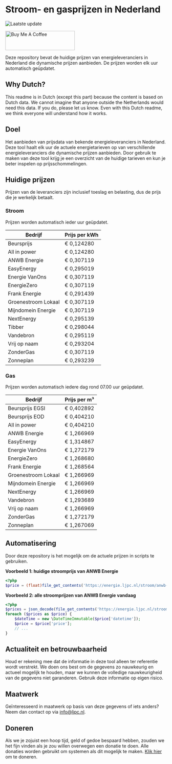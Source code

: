 # Stroom- en gasprijzen in Nederland

![Laatste update](https://img.shields.io/badge/laatste%20update-2025--03--18%2017%3A01%20CET-brightgreen)

<a href="https://www.buymeacoffee.com/Lars-" target="_blank"><img src="https://cdn.buymeacoffee.com/buttons/v2/default-orange.png" alt="Buy Me A Coffee" height="60" style="height: 60px !important;width: 217px !important;" ></a>

Deze repository bevat de huidige prijzen van energieleveranciers in Nederland die dynamische prijzen aanbieden. De prijzen worden elk uur automatisch geüpdatet.

## Why Dutch?

This readme is in Dutch (except this part) because the content is based on Dutch data. We cannot imagine that anyone outside the Netherlands would need this data. If you do, please let us know. Even with this Dutch readme, we think
everyone will understand how it works.

## Doel

Het aanbieden van prijsdata van bekende energieleveranciers in Nederland. Deze tool haalt elk uur de actuele energietarieven op van verschillende energieleveranciers die dynamische prijzen aanbieden. Door gebruik te maken van deze tool
krijg je een overzicht van de huidige tarieven en kun je beter inspelen op prijsschommelingen.

## Huidige prijzen

Prijzen van de leveranciers zijn inclusief toeslag en belasting, dus de prijs die je werkelijk betaalt.

### Stroom

Prijzen worden automatisch ieder uur geüpdatet.

 Bedrijf | Prijs per kWh 
---------|---------------
Beursprijs | € 0,124280
All in power | € 0,124280
ANWB Energie | € 0,307119
EasyEnergy | € 0,295019
Energie VanOns | € 0,307119
EnergieZero | € 0,307119
Frank Energie | € 0,291439
Groenestroom Lokaal | € 0,307119
Mijndomein Energie | € 0,307119
NextEnergy | € 0,295139
Tibber | € 0,298044
Vandebron | € 0,295119
Vrij op naam | € 0,293204
ZonderGas | € 0,307119
Zonneplan | € 0,293239


### Gas

Prijzen worden automatisch iedere dag rond 07.00 uur geüpdatet.

 Bedrijf | Prijs per m³ 
---------|--------------
Beursprijs EGSI | € 0,402892
Beursprijs EOD | € 0,404210
All in power | € 0,404210
ANWB Energie | € 1,266969
EasyEnergy | € 1,314867
Energie VanOns | € 1,272179
EnergieZero | € 1,268680
Frank Energie | € 1,268564
Groenestroom Lokaal | € 1,266969
Mijndomein Energie | € 1,266969
NextEnergy | € 1,266969
Vandebron | € 1,293689
Vrij op naam | € 1,266969
ZonderGas | € 1,272179
Zonneplan | € 1,267069


## Automatisering

Door deze repository is het mogelijk om de actuele prijzen in scripts te gebruiken.

**Voorbeeld 1: huidige stroomprijs van ANWB Energie**

```php
<?php
$price = (float)file_get_contents('https://energie.ljpc.nl/stroom/anwb-energie-nu.txt');

```

**Voorbeeld 2: alle stroomprijzen van ANWB Energie vandaag**

```php
<?php
$prices = json_decode(file_get_contents('https://energie.ljpc.nl/stroom/all-in-power-vandaag.json'),true);
foreach ($prices as $price) {
    $dateTime = new \DateTimeImmutable($price['datetime']);
    $price = $price['price'];
    // ...
}
```

## Actualiteit en betrouwbaarheid

Houd er rekening mee dat de informatie in deze tool alleen ter referentie wordt verstrekt. We doen ons best om de gegevens zo nauwkeurig en actueel mogelijk te houden, maar we kunnen de volledige nauwkeurigheid van de gegevens niet
garanderen. Gebruik deze informatie op eigen risico.

## Maatwerk

Geïnteresseerd in maatwerk op basis van deze gegevens of iets anders? Neem dan contact op
via [info@ljpc.nl](mailto:info@ljpc.nl?subject=Energie%20prijzen).

## Doneren

Als we je zojuist een hoop tijd, geld of gedoe bespaard hebben, zouden we het fijn vinden als je zou willen overwegen een
donatie te doen. Alle donaties worden gebruikt om systemen als dit mogelijk te
maken. [Klik hier](https://www.buymeacoffee.com/Lars-) om te doneren.
